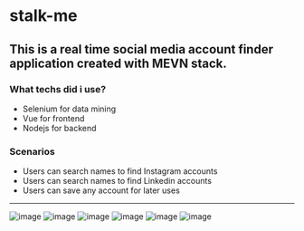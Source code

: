 # stalk-me
This is a real time social media account finder application created with MEVN stack.
-
### What techs did i use?
- Selenium for data mining
- Vue for frontend
- Nodejs for backend

### Scenarios

 * Users can search names to find Instagram accounts
 * Users can search names to find Linkedin accounts
 * Users can save any account for later uses

---
![image](https://github.com/alihanselimoglu/stalk-me/assets/82150661/33b24bb2-659c-4676-815e-a8d36150ce93)
![image](https://github.com/alihanselimoglu/stalk-me/assets/82150661/4ffbdc76-2f9e-435a-90f4-eac10aec318d)
![image](https://github.com/alihanselimoglu/stalk-me/assets/82150661/b2577839-fbb0-4335-ae0c-a46067fc7e7a)
![image](https://github.com/alihanselimoglu/stalk-me/assets/82150661/8241506b-d517-4f86-a3bb-610377209903)
![image](https://github.com/alihanselimoglu/stalk-me/assets/82150661/0c19467a-2dbf-438f-b09e-10080548f246)
![image](https://github.com/alihanselimoglu/stalk-me/assets/82150661/8c1157ca-5a77-4bb4-b9d0-c76b630b6d4d)


